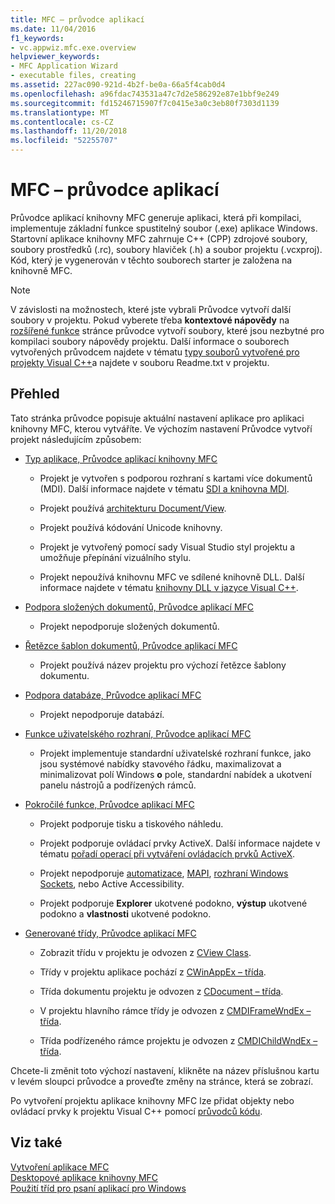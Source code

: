 ```yaml
---
title: MFC – průvodce aplikací
ms.date: 11/04/2016
f1_keywords:
- vc.appwiz.mfc.exe.overview
helpviewer_keywords:
- MFC Application Wizard
- executable files, creating
ms.assetid: 227ac090-921d-4b2f-be0a-66a5f4cab0d4
ms.openlocfilehash: a96fdac743531a47c7d2e586292e87e1bbf9e249
ms.sourcegitcommit: fd15246715907f7c0415e3a0c3eb80f7303d1139
ms.translationtype: MT
ms.contentlocale: cs-CZ
ms.lasthandoff: 11/20/2018
ms.locfileid: "52255707"
---
```

# <a name="mfc-application-wizard"></a>MFC – průvodce aplikací

Průvodce aplikací knihovny MFC generuje aplikaci, která při kompilaci, implementuje základní funkce spustitelný soubor (.exe) aplikace Windows. Startovní aplikace knihovny MFC zahrnuje C++ (CPP) zdrojové soubory, soubory prostředků (.rc), soubory hlaviček (.h) a soubor projektu (.vcxproj). Kód, který je vygenerován v těchto souborech starter je založena na knihovně MFC.

> [!NOTE]
>  V závislosti na možnostech, které jste vybrali Průvodce vytvoří další soubory v projektu. Pokud vyberete třeba **kontextové nápovědy** na [rozšířené funkce](../../mfc/reference/advanced-features-mfc-application-wizard.md) stránce průvodce vytvoří soubory, které jsou nezbytné pro kompilaci soubory nápovědy projektu. Další informace o souborech vytvořených průvodcem najdete v tématu [typy souborů vytvořené pro projekty Visual C++](../../ide/file-types-created-for-visual-cpp-projects.md)a najdete v souboru Readme.txt v projektu.

## <a name="overview"></a>Přehled

Tato stránka průvodce popisuje aktuální nastavení aplikace pro aplikaci knihovny MFC, kterou vytváříte. Ve výchozím nastavení Průvodce vytvoří projekt následujícím způsobem:

- [Typ aplikace, Průvodce aplikací knihovny MFC](../../mfc/reference/application-type-mfc-application-wizard.md)

   - Projekt je vytvořen s podporou rozhraní s kartami více dokumentů (MDI). Další informace najdete v tématu [SDI a knihovna MDI](../../mfc/sdi-and-mdi.md).

   - Projekt používá [architekturu Document/View](../../mfc/document-view-architecture.md).

   - Projekt používá kódování Unicode knihovny.

   - Projekt je vytvořený pomocí sady Visual Studio styl projektu a umožňuje přepínání vizuálního stylu.

   - Projekt nepoužívá knihovnu MFC ve sdílené knihovně DLL. Další informace najdete v tématu [knihovny DLL v jazyce Visual C++](../../build/dlls-in-visual-cpp.md).

- [Podpora složených dokumentů, Průvodce aplikací MFC](../../mfc/reference/compound-document-support-mfc-application-wizard.md)

   - Projekt nepodporuje složených dokumentů.

- [Řetězce šablon dokumentů, Průvodce aplikací MFC](../../mfc/reference/document-template-strings-mfc-application-wizard.md)

   - Projekt používá název projektu pro výchozí řetězce šablony dokumentu.

- [Podpora databáze, Průvodce aplikací MFC](../../mfc/reference/database-support-mfc-application-wizard.md)

   - Projekt nepodporuje databází.

- [Funkce uživatelského rozhraní, Průvodce aplikací MFC](../../mfc/reference/user-interface-features-mfc-application-wizard.md)

   - Projekt implementuje standardní uživatelské rozhraní funkce, jako jsou systémové nabídky stavového řádku, maximalizovat a minimalizovat polí Windows **o** pole, standardní nabídek a ukotvení panelu nástrojů a podřízených rámců.

- [Pokročilé funkce, Průvodce aplikací MFC](../../mfc/reference/advanced-features-mfc-application-wizard.md)

   - Projekt podporuje tisku a tiskového náhledu.

   - Projekt podporuje ovládací prvky ActiveX. Další informace najdete v tématu [pořadí operací při vytváření ovládacích prvků ActiveX](../../mfc/sequence-of-operations-for-creating-activex-controls.md).

   - Projekt nepodporuje [automatizace](../../mfc/automation.md), [MAPI](../../mfc/mapi-support-in-mfc.md), [rozhraní Windows Sockets](../../mfc/windows-sockets-in-mfc.md), nebo Active Accessibility.

   - Projekt podporuje **Explorer** ukotvené podokno, **výstup** ukotvené podokno a **vlastnosti** ukotvené podokno.

- [Generované třídy, Průvodce aplikací MFC](../../mfc/reference/generated-classes-mfc-application-wizard.md)

   - Zobrazit třídu v projektu je odvozen z [CView Class](../../mfc/reference/cview-class.md).

   - Třídy v projektu aplikace pochází z [CWinAppEx – třída](../../mfc/reference/cwinappex-class.md).

   - Třída dokumentu projektu je odvozen z [CDocument – třída](../../mfc/reference/cdocument-class.md).

   - V projektu hlavního rámce třídy je odvozen z [CMDIFrameWndEx – třída](../../mfc/reference/cmdiframewndex-class.md).

   - Třída podřízeného rámce projektu je odvozen z [CMDIChildWndEx – třída](../../mfc/reference/cmdichildwndex-class.md).

Chcete-li změnit toto výchozí nastavení, klikněte na název příslušnou kartu v levém sloupci průvodce a proveďte změny na stránce, která se zobrazí.

Po vytvoření projektu aplikace knihovny MFC lze přidat objekty nebo ovládací prvky k projektu Visual C++ pomocí [průvodců kódu](../../ide/adding-functionality-with-code-wizards-cpp.md).

## <a name="see-also"></a>Viz také

[Vytvoření aplikace MFC](../../mfc/reference/creating-an-mfc-application.md)<br/>
[Desktopové aplikace knihovny MFC](../../mfc/mfc-desktop-applications.md)<br/>
[Použití tříd pro psaní aplikací pro Windows](../../mfc/using-the-classes-to-write-applications-for-windows.md)
